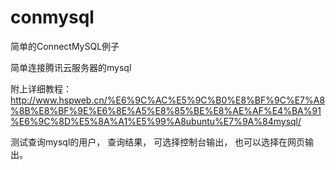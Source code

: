 # conmysql
简单的ConnectMySQL例子

简单连接腾讯云服务器的mysql

附上详细教程：http://www.hspweb.cn/%E6%9C%AC%E5%9C%B0%E8%BF%9C%E7%A8%8B%E8%BF%9E%E6%8E%A5%E8%85%BE%E8%AE%AF%E4%BA%91%E6%9C%8D%E5%8A%A1%E5%99%A8ubuntu%E7%9A%84mysql/

测试查询mysql的用户，
查询结果，
可选择控制台输出，
也可以选择在网页输出。
